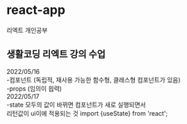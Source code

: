 # react-app
리엑트 개인공부

## 생활코딩 리엑트 강의 수업

2022/05/16 <br>
  -컴포넌트 (독립적, 재사용 가능한 함수형, 클래스형 컴포넌트가 있음) <br>
  -props  (임의이 읩력)
<br>
2022/05/17 <br>
  -state 모두의 값이 바뀌면 컴포넌트가 새로 실행되면서<br>
    리턴값이 ui이에 적용되는 것
    import {useState} from 'react';
    
